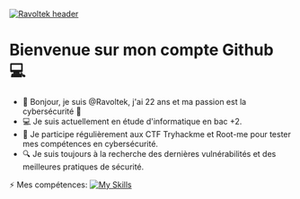 [![Ravoltek header](https://images2.alphacoders.com/971/thumbbig-971586.webp)](https://images2.alphacoders.com/971/thumbbig-971586.webp)

# Bienvenue sur mon compte Github 💻

- 👋 Bonjour, je suis @Ravoltek, j'ai 22 ans et ma passion est la cybersécurité 🔐
- 💻 Je suis actuellement en étude d'informatique en bac +2.
- 💪 Je participe régulièrement aux CTF Tryhackme et Root-me pour tester mes compétences en cybersécurité.
- 🔍 Je suis toujours à la recherche des dernières vulnérabilités et des meilleures pratiques de sécurité.



⚡️ Mes compétences: 
[![My Skills](https://skillicons.dev/icons?i=python,php,html,css,bash,linux)](https://skillicons.dev)

